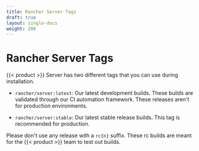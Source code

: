 ```yaml
---
title: Rancher Server Tags
draft: true
layout: single-docs
weight: 200
---
```


# Rancher Server Tags

{{< product >}} Server has two different tags that you can use during installation.

-	`rancher/server:latest`: Our latest development builds. These builds are validated through our CI automation framework. These releases aren't for production environments.

-	`rancher/server:stable`: Our latest stable release builds. This tag is recommended for production.

Please don't use any release with a `rc{n}` suffix. These rc builds are meant for the {{< product >}} team to test out builds.

